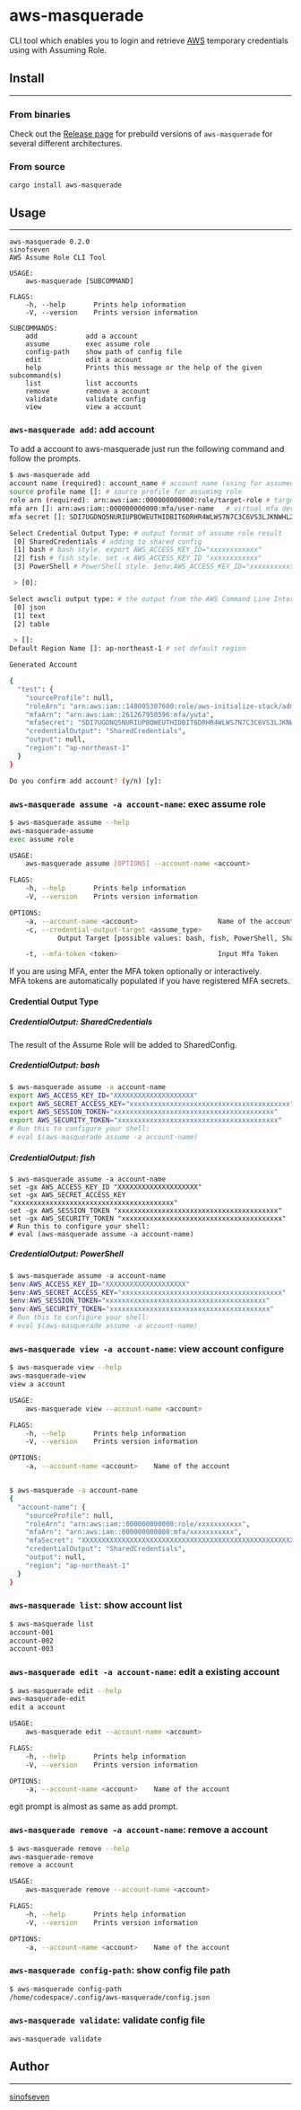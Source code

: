 aws-masquerade
===

CLI tool which enables you to login and retrieve [AWS](https://aws.amazon.com/) temporary credentials using with Assuming Role.

## Install
---
### From binaries
Check out the [Release page](https://github.com/sinofseven/aws-masquerade/releases) for prebuild versions of `aws-masquerade` for several different architectures.

### From source
```
cargo install aws-masquerade
```

## Usage
---
```
aws-masquerade 0.2.0
sinofseven
AWS Assume Role CLI Tool

USAGE:
    aws-masquerade [SUBCOMMAND]

FLAGS:
    -h, --help       Prints help information
    -V, --version    Prints version information

SUBCOMMANDS:
    add            add a account
    assume         exec assume role
    config-path    show path of config file
    edit           edit a account
    help           Prints this message or the help of the given subcommand(s)
    list           list accounts
    remove         remove a account
    validate       validate config
    view           view a account
```

### `aws-masquerade add`: add account

To add a account to aws-masquerade just run the following command and follow the prompts.

```bash
$ aws-masquerade add
account name (required): account_name # account name (using for assumed profile name)
source profile name []: # source profile for assumimg role
role arn (required): arn:aws:iam::000000000000:role/target-role # target iam role arn for assumeing role
mfa arn []: arn:aws:iam::000000000000:mfa/user-name   # virtual mfa device arn (if using mfa)
mfa secret []: SDI7UGDNQ5NURIUPBOWEUTHIDBIT6DRHR4WLWS7N7C3C6VS3LJKNWHL2JZIFIUYI # secret of virtual mfa device 

Select Credential Output Type: # output format of assume role result
 [0] SharedCredentials # adding to shared config
 [1] bash # bash style. export AWS_ACCESS_KEY_ID="xxxxxxxxxxxx"
 [2] fish # fish style. set -x AWS_ACCESS_KEY_ID "xxxxxxxxxxxx"
 [3] PowerShell # PowerShell style. $env:AWS_ACCESS_KEY_ID="xxxxxxxxxxxx"

 > [0]: 

Select awscli output type: # the output from the AWS Command Line Interface (AWS CLI). 
 [0] json
 [1] text
 [2] table

 > []: 
Default Region Name []: ap-northeast-1 # set default region

Generated Account

{
  "test": {
    "sourceProfile": null,
    "roleArn": "arn:aws:iam::148005307600:role/aws-initialize-stack/administrator",
    "mfaArn": "arn:aws:iam::261267950596:mfa/yuta",
    "mfaSecret": "SDI7UGDNQ5NURIUPBOWEUTHIDBIT6DRHR4WLWS7N7C3C6VS3LJKNWHL2JZIFIUYI",
    "credentialOutput": "SharedCredentials",
    "output": null,
    "region": "ap-northeast-1"
  }
}

Do you confirm add account? (y/n) [y]: 
```

### `aws-masquerade assume -a account-name`: exec assume role
```bash
$ aws-masquerade assume --help
aws-masquerade-assume 
exec assume role

USAGE:
    aws-masquerade assume [OPTIONS] --account-name <account>

FLAGS:
    -h, --help       Prints help information
    -V, --version    Prints version information

OPTIONS:
    -a, --account-name <account>                    Name of the account
    -c, --credential-output-target <assume_type>
            Output Target [possible values: bash, fish, PowerShell, SharedCredentials]

    -t, --mfa-token <token>                         Input Mfa Token

```

If you are using MFA, enter the MFA token optionally or interactively.  
MFA tokens are automatically populated if you have registered MFA secrets.  

#### Credential Output Type
##### CredentialOutput: SharedCredentials
The result of the Assume Role will be added to SharedConfig.

##### CredentialOutput: bash
```bash
$ aws-masquerade assume -a account-name
export AWS_ACCESS_KEY_ID="XXXXXXXXXXXXXXXXXXXX"
export AWS_SECRET_ACCESS_KEY="xxxxxxxxxxxxxxxxxxxxxxxxxxxxxxxxxxxxxxxx"
export AWS_SESSION_TOKEN="xxxxxxxxxxxxxxxxxxxxxxxxxxxxxxxxxxxxxxxx"
export AWS_SECURITY_TOKEN="xxxxxxxxxxxxxxxxxxxxxxxxxxxxxxxxxxxxxxxx"
# Run this to configure your shell:
# eval $(aws-masquerade assume -a account-name)
```

##### CredentialOutput: fish
```fish
$ aws-masquerade assume -a account-name
set -gx AWS_ACCESS_KEY_ID "XXXXXXXXXXXXXXXXXXXX"
set -gx AWS_SECRET_ACCESS_KEY "xxxxxxxxxxxxxxxxxxxxxxxxxxxxxxxxxxxxxxxx"
set -gx AWS_SESSION_TOKEN "xxxxxxxxxxxxxxxxxxxxxxxxxxxxxxxxxxxxxxxx"
set -gx AWS_SECURITY_TOKEN "xxxxxxxxxxxxxxxxxxxxxxxxxxxxxxxxxxxxxxxx"
# Run this to configure your shell:
# eval (aws-masquerade assume -a account-name)
```

##### CredentialOutput: PowerShell
```powershell
$ aws-masquerade assume -a account-name
$env:AWS_ACCESS_KEY_ID="XXXXXXXXXXXXXXXXXXXX"
$env:AWS_SECRET_ACCESS_KEY="xxxxxxxxxxxxxxxxxxxxxxxxxxxxxxxxxxxxxxxx"
$env:AWS_SESSION_TOKEN="xxxxxxxxxxxxxxxxxxxxxxxxxxxxxxxxxxxxxxxx"
$env:AWS_SECURITY_TOKEN="xxxxxxxxxxxxxxxxxxxxxxxxxxxxxxxxxxxxxxxx"
# Run this to configure your shell:
# eval $(aws-masquerade assume -a account-name)
```


### `aws-masquerade view -a account-name`: view account configure
```bash
$ aws-masquerade view --help
aws-masquerade-view 
view a account

USAGE:
    aws-masquerade view --account-name <account>

FLAGS:
    -h, --help       Prints help information
    -V, --version    Prints version information

OPTIONS:
    -a, --account-name <account>    Name of the account


$ aws-masquerade -a account-name
{
  "account-name": {
    "sourceProfile": null,
    "roleArn": "arn:aws:iam::000000000000:role/xxxxxxxxxxx",
    "mfaArn": "arn:aws:iam::000000000000:mfa/xxxxxxxxxxx",
    "mfaSecret": "XXXXXXXXXXXXXXXXXXXXXXXXXXXXXXXXXXXXXXXXXXXXXXXXXXXXXXXXXXXXXXXX",
    "credentialOutput": "SharedCredentials",
    "output": null,
    "region": "ap-northeast-1"
  }
}
```

### `aws-masquerade list`: show account list
```bash
$ aws-masquerade list
account-001
account-002
account-003
```

### `aws-masquerade edit -a account-name`: edit a existing account
```bash
$ aws-masquerade edit --help
aws-masquerade-edit 
edit a account

USAGE:
    aws-masquerade edit --account-name <account>

FLAGS:
    -h, --help       Prints help information
    -V, --version    Prints version information

OPTIONS:
    -a, --account-name <account>    Name of the account
```

egit prompt is almost as same as add prompt.

### `aws-masquerade remove -a account-name`: remove a account
```bash
$ aws-masquerade remove --help
aws-masquerade-remove 
remove a account

USAGE:
    aws-masquerade remove --account-name <account>

FLAGS:
    -h, --help       Prints help information
    -V, --version    Prints version information

OPTIONS:
    -a, --account-name <account>    Name of the account
```

### `aws-masquerade config-path`: show config file path
```bash
$ aws-masquerade config-path
/home/codespace/.config/aws-masquerade/config.json
```

### `aws-masquerade validate`: validate config file
```
aws-masquerade validate
```

## Author
---
[sinofseven](https://github.com/sinofseven)
